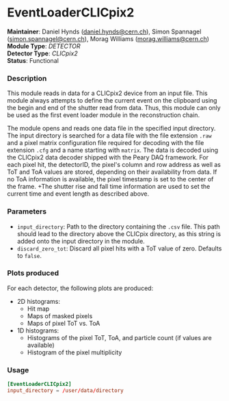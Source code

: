 # EventLoaderCLICpix2
**Maintainer**: Daniel Hynds (<daniel.hynds@cern.ch>), Simon Spannagel (<simon.spannagel@cern.ch>), Morag Williams (<morag.williams@cern.ch>)  
**Module Type**: *DETECTOR*  
**Detector Type**: *CLICpix2*  
**Status**: Functional

### Description
This module reads in data for a CLICpix2 device from an input file. This module always attempts to define the current event on the clipboard using the begin and end of the shutter read from data.
Thus, this module can only be used as the first event loader module in the reconstruction chain.

The module opens and reads one data file in the specified input directory.
The input directory is searched for a data file with the file extension `.raw` and a pixel matrix configuration file required for decoding with the file extension `.cfg` and a name starting with `matrix`.
The data is decoded using the CLICpix2 data decoder shipped with the Peary DAQ framework. For each pixel hit, the detectorID, the pixel's column and row address as well as ToT and ToA values are stored, depending on their availability from data. If no ToA information is available, the pixel timestamp is set to the center of the frame.
+The shutter rise and fall time information are used to set the current time and event length as described above.

### Parameters
* `input_directory`: Path to the directory containing the `.csv` file. This path should lead to the directory above the CLICpix directory, as this string is added onto the input directory in the module.
* `discard_zero_tot`: Discard all pixel hits with a ToT value of zero. Defaults to `false`.

### Plots produced

For each detector, the following plots are produced:

* 2D histograms:
    * Hit map
    * Maps of masked pixels
    * Maps of pixel ToT vs. ToA
* 1D histograms:
    * Histograms of the pixel ToT, ToA, and particle count (if values are available)
    * Histogram of the pixel multiplicity

### Usage
```toml
[EventLoaderCLICpix2]
input_directory = /user/data/directory
```
